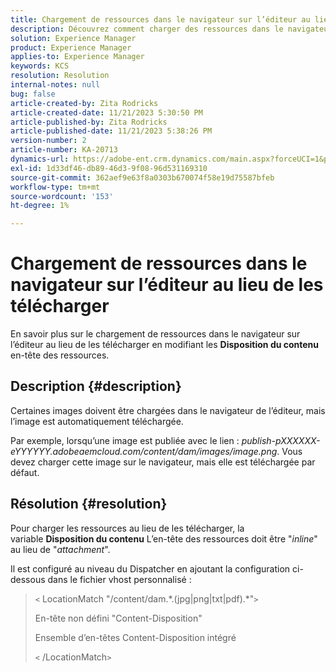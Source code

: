 ```yaml
---
title: Chargement de ressources dans le navigateur sur l’éditeur au lieu de les télécharger
description: Découvrez comment charger des ressources dans le navigateur sur l’éditeur.
solution: Experience Manager
product: Experience Manager
applies-to: Experience Manager
keywords: KCS
resolution: Resolution
internal-notes: null
bug: false
article-created-by: Zita Rodricks
article-created-date: 11/21/2023 5:30:50 PM
article-published-by: Zita Rodricks
article-published-date: 11/21/2023 5:38:26 PM
version-number: 2
article-number: KA-20713
dynamics-url: https://adobe-ent.crm.dynamics.com/main.aspx?forceUCI=1&pagetype=entityrecord&etn=knowledgearticle&id=b0e7e5b2-9388-ee11-8179-6045bd006295
exl-id: 1d33df46-db89-46d3-9f08-96d531169310
source-git-commit: 362aef9e63f8a0303b670074f58e19d75587bfeb
workflow-type: tm+mt
source-wordcount: '153'
ht-degree: 1%

---
```


# Chargement de ressources dans le navigateur sur l’éditeur au lieu de les télécharger


En savoir plus sur le chargement de ressources dans le navigateur sur l’éditeur au lieu de les télécharger en modifiant les <b>Disposition du contenu</b> en-tête des ressources.

## Description {#description}


Certaines images doivent être chargées dans le navigateur de l’éditeur, mais l’image est automatiquement téléchargée.

Par exemple, lorsqu’une image est publiée avec le lien : *publish-pXXXXXX-eYYYYYY.adobeaemcloud.com/content/dam/images/image.png*. Vous devez charger cette image sur le navigateur, mais elle est téléchargée par défaut.


## Résolution {#resolution}


Pour charger les ressources au lieu de les télécharger, la variable <b>Disposition du contenu</b> L’en-tête des ressources doit être &quot;*inline*&quot; au lieu de &quot;*attachment*&quot;.

Il est configuré au niveau du Dispatcher en ajoutant la configuration ci-dessous dans le fichier vhost personnalisé :




> `<` LocationMatch &quot;\/content\/dam.\*\.(jpg|png|txt|pdf).\*&quot;`>`
> 
> En-tête non défini &quot;Content-Disposition&quot;
> 
> Ensemble d’en-têtes Content-Disposition intégré
> 
> `<` /LocationMatch`>`
